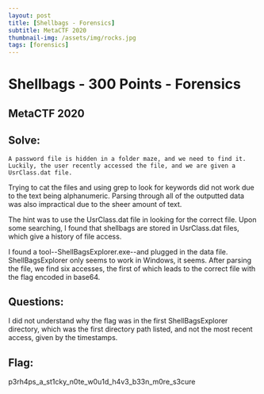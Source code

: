 ```yaml
---
layout: post
title: [Shellbags - Forensics]
subtitle: MetaCTF 2020
thumbnail-img: /assets/img/rocks.jpg
tags: [forensics]
---
```


# Shellbags - 300 Points - Forensics

## MetaCTF 2020

## Solve:

```
A password file is hidden in a folder maze, and we need to find it. 
Luckily, the user recently accessed the file, and we are given a UsrClass.dat file.
```

Trying to cat the files and using grep to look for keywords did not work due to the text being alphanumeric. Parsing through all of the outputted data was also impractical due to the sheer amount of text.

The hint was to use the UsrClass.dat file in looking for the correct file. Upon some searching, I found that shellbags are stored in UsrClass.dat files, which give a history of file access.

I found a tool--ShellBagsExplorer.exe--and plugged in the data file. ShellBagsExplorer only seems to work in Windows, it seems. After parsing the file, we find six accesses, the first of which leads to the correct file with the flag encoded in base64.

## Questions:

I did not understand why the flag was in the first ShellBagsExplorer directory, which was the first directory path listed, and not the most recent access, given by the timestamps.

## Flag:

p3rh4ps_a_st1cky_n0te_w0u1d_h4v3_b33n_m0re_s3cure
